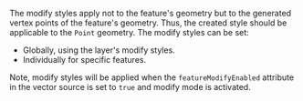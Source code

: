 The modify styles apply not to the feature's geometry but to the generated vertex points of the feature's geometry. Thus, the created style should be applicable to the `Point` geometry. The modify styles can be set:
- Globally, using the layer's modify styles.
- Individually for specific features.

Note, modify styles will be applied when the `featureModifyEnabled` attribute in the vector source is set to `true` and modify mode is activated.
